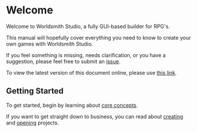 # Welcome

Welcome to Worldsmith Studio, a fully GUI-based builder for RPG's.

This manual will hopefully cover everything you need to know to create your own games with Worldsmith Studio.

If you feel something is missing, needs clarification, or you have a suggestion, please feel free to submit an [issue](https://github.com/chrisnorman7/worldsmith_studio_manual/issues/new).

To view the latest version of this document online, please use [this link](https://chrisnorman7.github.io/worldsmith_studio_manual/).

## Getting Started

To get started, begin by learning about [core concepts](welcome/concepts.md).

If you want to get straight down to business, you can read about [creating](projects/creating_a_project.md) and [opening](projects/opening_a_project.md) projects.
